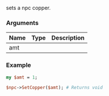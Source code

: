 sets a npc copper.
### Arguments
**Name**|**Type**|**Description**
:---|:---|:---
amt||

### Example

```perl
my $amt = 1;

$npc->SetCopper($amt); # Returns void
```